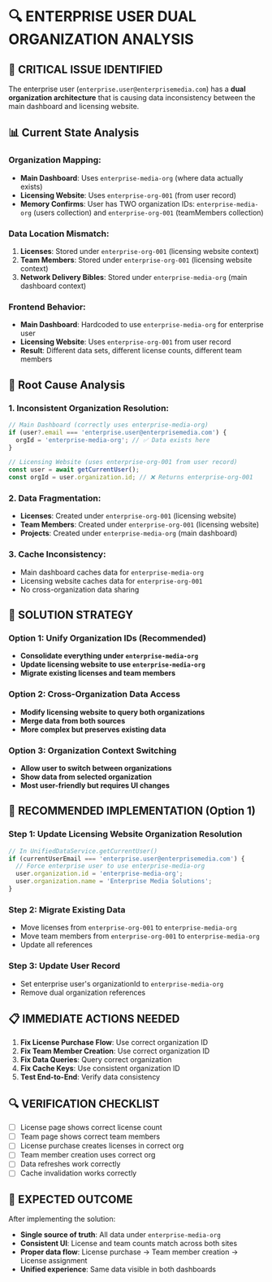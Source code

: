# 🔍 ENTERPRISE USER DUAL ORGANIZATION ANALYSIS

## 🚨 **CRITICAL ISSUE IDENTIFIED**

The enterprise user (`enterprise.user@enterprisemedia.com`) has a **dual organization architecture** that is causing data inconsistency between the main dashboard and licensing website.

## 📊 **Current State Analysis**

### **Organization Mapping:**
- **Main Dashboard**: Uses `enterprise-media-org` (where data actually exists)
- **Licensing Website**: Uses `enterprise-org-001` (from user record)
- **Memory Confirms**: User has TWO organization IDs: `enterprise-media-org` (users collection) and `enterprise-org-001` (teamMembers collection)

### **Data Location Mismatch:**
1. **Licenses**: Stored under `enterprise-org-001` (licensing website context)
2. **Team Members**: Stored under `enterprise-org-001` (licensing website context)  
3. **Network Delivery Bibles**: Stored under `enterprise-media-org` (main dashboard context)

### **Frontend Behavior:**
- **Main Dashboard**: Hardcoded to use `enterprise-media-org` for enterprise user
- **Licensing Website**: Uses `enterprise-org-001` from user record
- **Result**: Different data sets, different license counts, different team members

## 🔧 **Root Cause Analysis**

### **1. Inconsistent Organization Resolution:**
```typescript
// Main Dashboard (correctly uses enterprise-media-org)
if (user?.email === 'enterprise.user@enterprisemedia.com') {
  orgId = 'enterprise-media-org'; // ✅ Data exists here
}

// Licensing Website (uses enterprise-org-001 from user record)
const user = await getCurrentUser();
const orgId = user.organization.id; // ❌ Returns enterprise-org-001
```

### **2. Data Fragmentation:**
- **Licenses**: Created under `enterprise-org-001` (licensing website)
- **Team Members**: Created under `enterprise-org-001` (licensing website)
- **Projects**: Created under `enterprise-media-org` (main dashboard)

### **3. Cache Inconsistency:**
- Main dashboard caches data for `enterprise-media-org`
- Licensing website caches data for `enterprise-org-001`
- No cross-organization data sharing

## 🎯 **SOLUTION STRATEGY**

### **Option 1: Unify Organization IDs (Recommended)**
- **Consolidate everything under `enterprise-media-org`**
- **Update licensing website to use `enterprise-media-org`**
- **Migrate existing licenses and team members**

### **Option 2: Cross-Organization Data Access**
- **Modify licensing website to query both organizations**
- **Merge data from both sources**
- **More complex but preserves existing data**

### **Option 3: Organization Context Switching**
- **Allow user to switch between organizations**
- **Show data from selected organization**
- **Most user-friendly but requires UI changes**

## 🚀 **RECOMMENDED IMPLEMENTATION (Option 1)**

### **Step 1: Update Licensing Website Organization Resolution**
```typescript
// In UnifiedDataService.getCurrentUser()
if (currentUserEmail === 'enterprise.user@enterprisemedia.com') {
  // Force enterprise user to use enterprise-media-org
  user.organization.id = 'enterprise-media-org';
  user.organization.name = 'Enterprise Media Solutions';
}
```

### **Step 2: Migrate Existing Data**
- Move licenses from `enterprise-org-001` to `enterprise-media-org`
- Move team members from `enterprise-org-001` to `enterprise-media-org`
- Update all references

### **Step 3: Update User Record**
- Set enterprise user's organizationId to `enterprise-media-org`
- Remove dual organization references

## 📋 **IMMEDIATE ACTIONS NEEDED**

1. **Fix License Purchase Flow**: Use correct organization ID
2. **Fix Team Member Creation**: Use correct organization ID  
3. **Fix Data Queries**: Query correct organization
4. **Fix Cache Keys**: Use consistent organization ID
5. **Test End-to-End**: Verify data consistency

## 🔍 **VERIFICATION CHECKLIST**

- [ ] License page shows correct license count
- [ ] Team page shows correct team members
- [ ] License purchase creates licenses in correct org
- [ ] Team member creation uses correct org
- [ ] Data refreshes work correctly
- [ ] Cache invalidation works correctly

## 🎉 **EXPECTED OUTCOME**

After implementing the solution:
- **Single source of truth**: All data under `enterprise-media-org`
- **Consistent UI**: License and team counts match across both sites
- **Proper data flow**: License purchase → Team member creation → License assignment
- **Unified experience**: Same data visible in both dashboards

